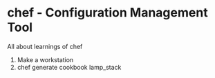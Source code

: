 # chef - Configuration Management Tool 

All about learnings of chef 

1. Make a workstation 
2. chef generate cookbook lamp_stack 
